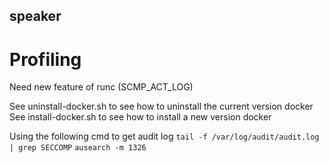 ## speaker

# Profiling
Need new feature of runc (SCMP_ACT_LOG)

See uninstall-docker.sh to see how to uninstall the current version docker
See install-docker.sh to see how to install a new version docker


Using the following cmd to get audit log
``tail -f /var/log/audit/audit.log | grep SECCOMP``
``ausearch -m 1326``

